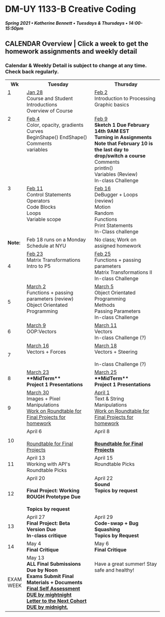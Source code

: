 # DM-UY 1133-B Creative Coding
##### Spring 2021 • Katherine Bennett • Tuesdays & Thursdays • 14:00-15:50pm 

## CALENDAR Overview | Click a week to get the homework assignments and weekly detail
### Calendar & Weekly Detail is subject to change at any time. Check back regularly.


<table>
<tr>
	<th width="4%">Wk</th> 
	<th width="48%">Tuesday</th> 
	<th width="48%">Thursday</th> 
</tr>
<tr>
	<td valign="top"><a href="week_1_detail.md">1</a></td>
	<td valign="top"><a href="week_1_detail.md">Jan 28</a><br>Course and Student Introductions<br>Overview of Course<br></td>
	<td valign="top"><a href="week_1_detail.md">Feb 2</a><br>Introduction to Processing <br>Graphic basics <br></td>
</tr>
<tr>
	<td valign="top"> 2 </td>
	<td valign="top"><a href="week_2_detail.md">Feb 4</a><br>Color, opacity, gradients <br> Curves <br> BeginShape() EndShape() <br>Comments <br> variables <br></td>
    <td valign="top"><a href="week_2_detail.md">Feb 9</a><br><strong>Sketch 1 Due February 14th 9AM EST<br>Turning in Assignments<br>
    Note that February 10 is the last day to drop/switch a course <br></strong>
	Comments<br>
    println()<br>
	Variables (Review)<br>
	In-class Challenge<br></td>
</tr>
<tr>
	<td valign="top"> 3 </td>
	<td valign="top"><a href="week_3_detail.md">Feb 11</a> <br>Control Statements<br>Operators<br>Code Blocks<br>
	Loops<br> Variable scope <br>
	</td>
	<td valign="top"><a href="week_3_detail.md">Feb 16</a><br>DeBugger + Loops (review)<br>Motion<br>Random<br>Functions<br>Print Statements<br>In-Class challenge<br>
	</td>
</tr>
<tr>
	<td><strong>Note: </td>
	<td valign="top"> Feb 18 runs on a Monday Schedule at NYU </td>
	<td> No class; Work on assigned homework </td></strong>
</tr>
<tr>
	<td>4</td>
	<td valign="top"><a href="week_4_detail.md">Feb 23</a><br>
	Matrix Transformations <br>
	Intro to P5 <br> 
	</td>
	<td valign="top"><a href="week_4_detail.md">Feb 25</a><br>Functions + passing parameters<br>
	Matrix Transformations II<br>
	In-class Challenge <br>
	</td>
</tr>
<tr>
	<td>5</td>
	<td valign="top"><a href="week_5_detail.md">March 2</a><br>Functions + passing parameters (review)<br>Object Orientated Programming <br>
	<td valign="top"><a href="week_5_detail.md">March 5</a><br>
		Object Orientated Programming <br>Methods<br>Passing Parameters <br>In-class Challenge <br>
	</td>
</tr>
<tr>
	<td> 6 </td>
	<td valign="top"><a href="week_6_detail.md">March 9</a><br>OOP:Vectors<br></td>
	<td valign="top"><a href="week_6_detail.md">March 11</a><br>Vectors <br> In-class Challenge (?)</td>
</tr>
<tr>
	<td> 7 </td>
	<td valign="top"><a href="week_7_detail.md">March 16</a><br>Vectors + Forces<br>	</td>
	<td valign = "top"> <a href="week_7_detail.md">March 18</a><br>Vectors + Steering <br> <br> In-class Challenge (?)</td>
</tr>
<td>8</td>
	<td valign="top"><a href="week_8_detail.md">March 23</a><br><strong>**MidTerm** <br>Project 1 Presentations <br></strong>
	</td>
	<td valign="top"><a href="week_8_detail.md">March 25</a><br><strong>**MidTerm** <br>Project 1 Presentations <br>
	</strong>
	</td>
</tr>
<tr>
	<td> 9 </td>
	<td valign="top"><a href="week_9_detail.md">March 30</a><br>Images + Pixel Manipulations <br>
		<a href = "RoundTable.md">Work on Roundtable for Final Projects for homework</a> <br>
	</td>
	<td valign="top"><a href="week_9_detail.md">April 1</a><br>Text & String Manipulations	<br><a href = "RoundTable.md">Work on Roundtable for Final Projects for homework</a> <br>
	</td>
</tr>
<tr>
	<td>10</td>
	<td valign="top"> April 6<br><Data><br><a href = "RoundTable.md"> Roundtable for Final Projects</a> <br>
	</td>
	<td valign="top">April 8<br><Data><br><strong><a href = "RoundTable.md">Roundtable for Final Projects 	</a> </strong>
	</td>	
</tr>
<tr>
	<td>11</td>
	<td valign="top">April 13<br>Working with API's<br> Roundtable Picks<br>	
	</td>
	<td valign="top">April 15<br>Roundtable Picks<br>
	</td>
</tr>
<tr>
	<td>12</td>
	<td valign="top">April 20<br><br> <strong>Final Project: Working ROUGH Prototype Due <br>
	<br>Topics by request<br></strong>
	</td>
	<td valign="top">April 22<br><strong>Sound<br>Topics by request<br></strong>
	</td>
</tr>
<tr>	
	<td>13</td><td valign="top">April 27<br><strong>
	Final Project: Beta Version Due <br>In-class critique <br></strong>	
	</td>
	<td valign="top">April 29<br><strong>
		Code-swap + Bug Squashing <br>
		Topics by Request <br></strong></td>	
</tr>
<tr>	
	<td>14</td><td valign="top">May 4<br><strong>Final Critique</strong>
	</td>
	<td valign="top">May 6<br><strong>Final Critique</strong>
	</td>
</tr>
<tr><td>EXAM WEEK</td>	
	<td valign="top">May 13<br><strong>ALL Final Submissions Due by Noon<br>Exams Submit Final Materials + Documents <br><a href = "Final_Deliverables.md">Final Self Assessment DUE by mightnight<br>
	Letter to the Next Cohort DUE by midnight.</td> </a><td valign="top"> <br>Have a great summer! Stay safe and healthy!<br></strong> 
	</td>
<tr>
</table>